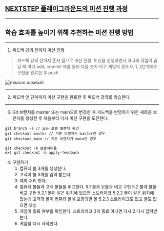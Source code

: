 ## [NEXTSTEP 플레이그라운드의 미션 진행 과정](https://github.com/next-step/nextstep-docs/blob/master/playground/README.md)

---
## 학습 효과를 높이기 위해 추천하는 미션 진행 방법

---
1. 피드백 강의 전까지 미션 진행 
> 피드백 강의 전까지 혼자 힘으로 미션 진행. 미션을 진행하면서 하나의 작업이 끝날 때 마다 add, commit
> 예를 들어 다음 숫자 야구 게임의 경우 0, 1, 2단계까지 구현을 완료한 후 push

![mission baseball](https://raw.githubusercontent.com/next-step/nextstep-docs/master/playground/images/mission_baseball.png)

---
2. 피드백 앞 단계까지 미션 구현을 완료한 후 피드백 강의를 학습한다.


---
3. Git 브랜치를 master 또는 main으로 변경한 후 피드백을 반영하기 위한 새로운 브랜치를 생성한 후 처음부터 다시 미션 구현을 도전한다.

```
git branch -a // 모든 로컬 브랜치 확인
git checkout master // 기본 브랜치가 master인 경우
git checkout main // 기본 브랜치가 main인 경우

git checkout -b 브랜치이름
ex) git checkout -b apply-feedback
```

4. 구현하기
   1. 컴퓨터 볼 3개를 생성한다.
   2. 고객이 볼 3개를 입력 받는다.
   4. 예외 처리 한다.
   5. 컴퓨터 볼들과 고객 볼들을 비교한다.
      5.1 볼과 보들과 비교 구현
      5.2 볼과 볼을 비교 구현
            5.2.1 볼이 같은 위치에 있으면 스트라이크
            5.2.2 볼이 같은 위치에 없는데 고객의 볼이 컴퓨터 볼에 포함되면 볼
            5.2.3 스트라이크도 없고 볼도 없으면 낫싱
   6. 게임이 종료 여부를 확인한다. 스트라이크 3개 종료 아니면 다시 2.다시 입력받는다.
   7. 게임을 다시 사작한다.
